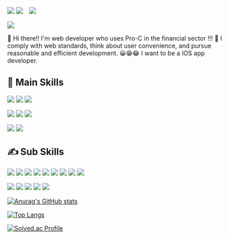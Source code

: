 <a href="https://velog.io/@lee-hees"><img src="https://img.shields.io/badge/Velog-20C997?style=flat&logo=Velog&logoColor=white"/></a>
<a href="https://www.instagram.com/glascen_d/"><img src="https://img.shields.io/badge/Instagram-E4405F?style=flat&logo=Instagram&logoColor=white"/></a>
<a href="https://gmltmd1997.github.io/" target="_blank">
    <img 
        src="http://img.shields.io/badge/-Portfolio-4fd0c6?style=flat&logo=github&link=https://gmltmd1997.github.io/"
        style="height : auto; margin-left : 10px; margin-right : 10px;"/>
</a>

<img src="https://capsule-render.vercel.app/api?type=slice&color=gradient&width=100%&height=200&section=header&text=HeeSeung Lee, App Developer&fontAlignY=55&fontSize=40&animation=fadeIn&fontColor=fff"/>

👋 Hi there!! I'm web developer who uses Pro-C in the financial sector !!! 🚀 I comply with web standards, think about user convenience, and pursue reasonable and efficient development. 😀😁😂 I want to be a IOS app developer.

## 👊 Main Skills
<img src="https://img.shields.io/badge/iOS-000000?style=flat&logo=Apple&logoColor=white"/> <img src="https://img.shields.io/badge/Swift-F05138?style=flat&logo=Swift&logoColor=white"/> <img src="https://img.shields.io/badge/Android-3DDC84?style=flat&logo=Android&logoColor=white"/>

<img src="https://img.shields.io/badge/Xcode-147EFB?style=flat&logo=Xcode&logoColor=white"/> <img src="https://img.shields.io/badge/AndroidStudio-3DDC84?style=flat&logo=AndroidStudio&logoColor=white"/> <img src="https://img.shields.io/badge/Firebase-FFCA28?style=flat&logo=Firebase&logoColor=white"/> 

<img src="https://img.shields.io/badge/App Store-0D96F6?style=flat&logo=App Store&logoColor=white"/> <img src="https://img.shields.io/badge/Google Play-414141?style=flat&logo=Google Play&logoColor=white"/>

## ✍ Sub Skills
<img src="https://img.shields.io/badge/C-000?style=flat&logo=C&logoColor="/> <img src="https://img.shields.io/badge/Java-000?style=flat&logo=Java&logoColor="/> <img src="https://img.shields.io/badge/Python-000?style=flat&logo=Python&logoColor="/> <img src="https://img.shields.io/badge/Javascript-000?style=flat&logo=Javascript&logoColor="/> <img src="https://img.shields.io/badge/Sencha-000?style=flat&logo=Sencha&logoColor="/> <img src="https://img.shields.io/badge/Spring-000?style=flat&logo=Spring&logoColor="/> <img src="https://img.shields.io/badge/PHP-000?style=flat&logo=PHP&logoColor="/> <img src="https://img.shields.io/badge/Html5-000?style=flat&logo=Html5&logoColor="/> <img src="https://img.shields.io/badge/CSS3-000?style=flat&logo=CSS3&logoColor="/>

<img src="https://img.shields.io/badge/Eclipse-000?style=flat&logo=Eclipse&logoColor="/> <img src="https://img.shields.io/badge/Intellij IDEA-000?style=flat&logo=Intellij IDEA&logoColor="/> <img src="https://img.shields.io/badge/Oracle-000?style=flat&logo=Oracle&logoColor="/> <img src="https://img.shields.io/badge/Mysql-000?style=flat&logo=Mysql&logoColor="/> <img src="https://img.shields.io/badge/MSSQL-000?style=flat&logo=MSSQL&logoColor="/>

[![Anurag's GitHub stats](https://github-readme-stats.vercel.app/api?username=gmltmd1997)](https://github.com/gmltmd1997)

[![Top Langs](https://github-readme-stats.vercel.app/api/top-langs/?username=gmltmd1997)](https://github.com/gmltmd1997)

[![Solved.ac Profile](http://mazassumnida.wtf/api/generate_badge?boj=wlwhs043)](https://solved.ac/wlwhs043)

<!--
**gmltmd1997/gmltmd1997** is a ✨ _special_ ✨ repository because its `README.md` (this file) appears on your GitHub profile.

Here are some ideas to get you started:

- 🔭 I’m currently working on ...
- 🌱 I’m currently learning ...
- 👯 I’m looking to collaborate on ...
- 🤔 I’m looking for help with ...
- 💬 Ask me about ...
- 📫 How to reach me: ...
- 😄 Pronouns: ...
- ⚡ Fun fact: ...
-->
